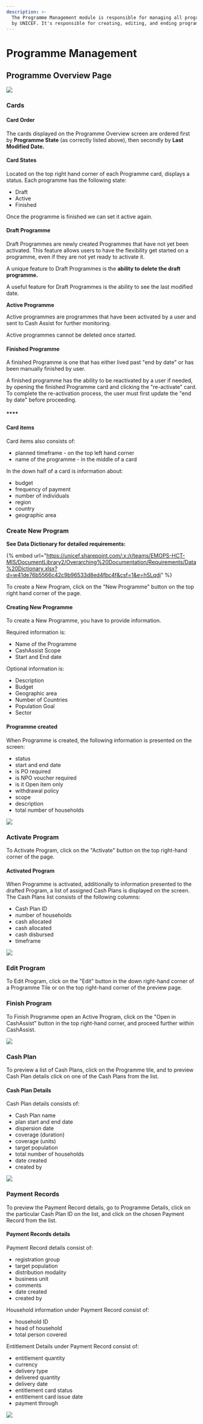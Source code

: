 ```yaml
---
description: >-
  The Programme Management module is responsible for managing all programs held
  by UNICEF. It's responsible for creating, editing, and ending programs.
---
```


# Programme Management

## Programme Overview Page

![](../../.gitbook/assets/image-2019-11-25-at-5.36.28-pm.png)

### Cards

#### Card Order

The cards displayed on the Programme Overview screen are ordered first by **Programme State** \(as correctly listed above\), then secondly by **Last Modified Date.**

#### 

#### Card States

Located on the top right hand corner of each Programme card, displays a status. Each programme has the following state:

* Draft
* Active
* Finished

Once the programme is finished we can set it active again.

#### Draft Programme

Draft Programmes are newly created Programmes that have not yet been activated. This feature allows users to have the flexibility get started on a programme, even if they are not yet ready to activate it.

A unique feature to Draft Programmes is the **ability to delete the draft programme.**

A useful feature for Draft Programmes is the ability to see the last modified date.



**Active Programme**

Active programmes are programmes that have been activated by a user and sent to Cash Assist for further monitoring.

Active programmes cannot be deleted once started. 

#### 

#### Finished Programme

A finished Programme is one that has either lived past "end by date" or has been manually finished by user. 

A finished programme has the ability to be reactivated by a user if needed, by opening the finished Programme card and clicking the "re-activate" card. To complete the re-activation process, the user must first update the "end by date" before proceeding. 

#### \*\*\*\*

#### **Card items**

Card items also consists of:

* planned timeframe - on the top left hand corner
* name of the programme - in the middle of a card

In the down half of a card is information about:

* budget
* frequency of payment
* number of individuals
* region
* country
* geographic area



### Create New Program

**See Data Dictionary for detailed requirements:**

{% embed url="https://unicef.sharepoint.com/:x:/r/teams/EMOPS-HCT-MIS/DocumentLibrary2/Overarching%20Documentation/Requirements/Data%20Dictionary.xlsx?d=w41de76b5566c42c9b96533d8ed4fbc4f&csf=1&e=hSLqdj" %}

To create a New Program, click on the "New Programme" button on the top right hand corner of the page.

#### Creating New Programme

To create a New Programme, you have to provide information. 

Required information is:

* Name of the Programme
* CashAssist Scope
* Start and End date

Optional information is:

* Description
* Budget
* Geographic area
* Number of Countries
* Population Goal
* Sector

#### Programme created

When Programme is created, the following information is presented on the screen:

* status
* start and end date
* is PO required
* is NPO voucher required
* is it Open item only
* withdrawal policy
* scope
* description
* total number of households

![](../../.gitbook/assets/screen-recording-2019-11-25-at-05.37-pm.gif)

### Activate Program

To Activate Program, click on the "Activate" button on the top right-hand corner of the page.

#### Activated Program

When Programme is activated, additionally to information presented to the drafted Program, a list of assigned Cash Plans is displayed on the screen. The Cash Plans list consists of the following columns:

* Cash Plan ID
* number of households
* cash allocated
* cash allocated
* cash disbursed
* timeframe

![](../../.gitbook/assets/screen-recording-2019-11-28-at-03.54-pm.gif)

### Edit Program

To Edit Program, click on the "Edit" button in the down right-hand corner of a Programme Tile or on the top right-hand corner of the preview page.

### Finish Program

To Finish Programme open an Active Program, click on the "Open in CashAssist" button in the top right-hand corner, and proceed further within CashAssist.

![](../../.gitbook/assets/screen-recording-2019-11-28-at-04.58-pm.gif)

### Cash Plan

To preview a list of Cash Plans, click on the Programme tile, and to preview Cash Plan details click on one of the Cash Plans from the list.

#### **Cash Plan Details**

Cash Plan details consists of:

* Cash Plan name
* plan start and end date
* dispersion date
* coverage \(duration\)
* coverage \(units\)
* target population
* total number of households
* date created
* created by

![](../../.gitbook/assets/screen-recording-2019-12-05-at-05.00-pm.gif)

### Payment Records

To preview the Payment Record details, go to Programme Details, click on the particular Cash Plan ID on the list, and click on the chosen Payment Record from the list.

#### Payment Records details

Payment Record details consist of:

* registration group
* target population
* distribution modality
* business unit
* comments
* date created
* created by

Household information under Payment Record consist of:

* household ID
* head of household
* total person covered

Entitlement Details under Payment Record consist of:

* entitlement quantity
* currency
* delivery type
* delivered quantity
* delivery date 
* entitlement card status
* entitlement card issue date
* payment through

![](../../.gitbook/assets/screen-recording-2019-11-28-at-05.36-pm.gif)

